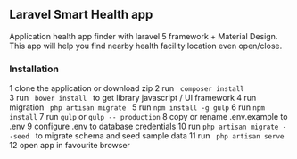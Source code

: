 ## Laravel Smart Health app

Application health app finder with laravel 5 framework + Material Design. This app will help you
find nearby health facility location even open/close. 

### Installation


1 clone the application or download zip
2 run <code> composer install </code>
3 run <code> bower install </code> to get library javascript / UI framework
4 run migration <code> php artisan migrate </code>
5 run <code>npm install -g gulp</code>
6 run <code>npm install</code>
7 run <code>gulp</code> or <code>gulp -- production</code>
8 copy or rename .env.example to .env
9 configure .env to database credentials
10 run <code>php artisan migrate --seed </code> to migrate schema and seed sample data
11 run <code> php artisan serve </code>
12 open app in favourite browser
